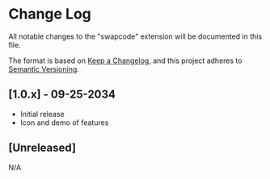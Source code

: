 # Change Log

All notable changes to the "swapcode" extension will be documented in this file.

The format is based on [Keep a Changelog](https://keepachangelog.com/en/1.0.0/),
and this project adheres to [Semantic Versioning](https://semver.org/spec/v2.0.0.html).

## [1.0.x] - 09-25-2034

- Initial release
- Icon and demo of features

## [Unreleased]

N/A
